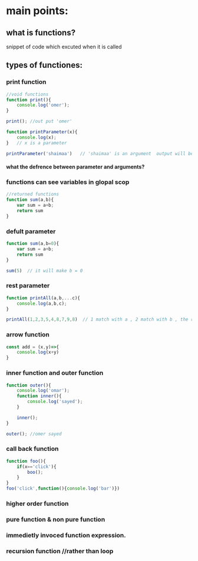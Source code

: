 # main points:
## what is functions?
snippet of code which excuted when it is called 
## types of functiones:
### print function
```js
//void functions
function print(){
    console.log('omer');
}

print(); //out put 'omer'

function printParameter(x){
    console.log(x);
}   // x is a parameter

printParameter('shaimaa')   // 'shaimaa' is an argument  output will be shaimaa
```
#### what the defrence between parameter and arguments?
### functions can see variables in glopal scop

```js
//returned functions
function sum(a,b){
    var sum = a+b;
    return sum
}
```
### defult parameter
```js
function sum(a,b=0){
    var sum = a+b;
    return sum
}

sum(5)  // it will make b = 0
```
### rest parameter 
```js
function printAll(a,b,...c){
    console.log(a,b,c);
}

printAll(1,2,3,5,4,8,7,9,8)  // 1 match with a , 2 match with b , the rest will match with c and will print it as an array
```
### arrow function
```js
const add = (x,y)=>{
    console.log(x+y)
}
```
### inner function and outer function
```js
function outer(){
    console.log('omar');
    function inner(){
        console.log('sayed');
    }

    inner();
}

outer(); //omer sayed

```
### call back function
```js
function foo(){
    if(x=='click'){
        boo();
    }
}
foo('click',function(){console.log('bar')})
```
### higher order function
### pure function & non pure function
### immedietly invoced function expression.
### recursion function  //rather than loop